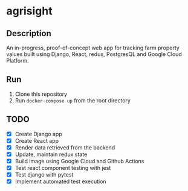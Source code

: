 # agrisight

## Description
An in-progress, proof-of-concept web app for tracking farm property values built using Django, React, redux, PostgresQL and Google Cloud Platform.

## Run
1. Clone this repository
2. Run `docker-compose up` from the root directory

## TODO 
- [x] Create Django app
- [x] Create React app
- [x] Render data retrieved from the backend
- [x] Update, maintain redux state
- [x] Build image using Google Cloud and Github Actions
- [x] Test react component testing with jest
- [x] Test django with pytest
- [x] Implement automated test execution

